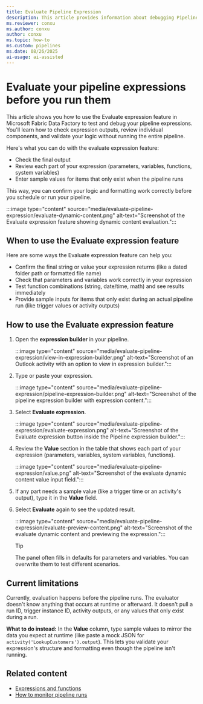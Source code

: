 ```yaml
---
title: Evaluate Pipeline Expression
description: This article provides information about debugging Pipeline Expressions through the Evaluate Expression feature in Microsoft Fabric Data Factory.
ms.reviewer: conxu
ms.author: conxu
author: conxu
ms.topic: how-to
ms.custom: pipelines
ms.date: 08/26/2025
ai-usage: ai-assisted
---
```


# Evaluate your pipeline expressions before you run them

This article shows you how to use the Evaluate expression feature in Microsoft Fabric Data Factory to test and debug your pipeline expressions. You'll learn how to check expression outputs, review individual components, and validate your logic without running the entire pipeline.

Here's what you can do with the evaluate expression feature:

- Check the final output
- Review each part of your expression (parameters, variables, functions, system variables)
- Enter sample values for items that only exist when the pipeline runs

This way, you can confirm your logic and formatting work correctly before you schedule or run your pipeline.

:::image type="content" source="media/evaluate-pipeline-expression/evaluate-dynamic-content.png" alt-text="Screenshot of the Evaluate expression feature showing dynamic content evaluation.":::

## When to use the Evaluate expression feature

Here are some ways the Evaluate expression feature can help you:

- Confirm the final string or value your expression returns (like a dated folder path or formatted file name)
- Check that parameters and variables work correctly in your expression
- Test function combinations (string, date/time, math) and see results immediately
- Provide sample inputs for items that only exist during an actual pipeline run (like trigger values or activity outputs)

## How to use the Evaluate expression feature

1. Open the **expression builder** in your pipeline.

   :::image type="content" source="media/evaluate-pipeline-expression/view-in-expression-builder.png" alt-text="Screenshot of an Outlook activity with an option to view in expression builder.":::

1. Type or paste your expression.

   :::image type="content" source="media/evaluate-pipeline-expression/pipeline-expression-builder.png" alt-text="Screenshot of the pipeline expression builder with expression content.":::

1. Select **Evaluate expression**.

   :::image type="content" source="media/evaluate-pipeline-expression/evaluate-expression.png" alt-text="Screenshot of the Evaluate expression button inside the Pipeline expression builder.":::

1. Review the **Value** section in the table that shows each part of your expression (parameters, variables, system variables, functions).

   :::image type="content" source="media/evaluate-pipeline-expression/value.png" alt-text="Screenshot of the evaluate dynamic content value input field.":::

1. If any part needs a sample value (like a trigger time or an activity's output), type it in the **Value** field.

1. Select **Evaluate** again to see the updated result.

   :::image type="content" source="media/evaluate-pipeline-expression/evaluate-preview-content.png" alt-text="Screenshot of the evaluate dynamic content and previewing the expression.":::

   >[!TIP]
   > The panel often fills in defaults for parameters and variables. You can overwrite them to test different scenarios.

## Current limitations

Currently, evaluation happens before the pipeline runs. The evaluator doesn't know anything that occurs at runtime or afterward. It doesn't pull a run ID, trigger instance ID, activity outputs, or any values that only exist during a run.

**What to do instead:** In the **Value** column, type sample values to mirror the data you expect at runtime (like paste a mock JSON for `activity('LookupCustomers').output`). This lets you validate your expression's structure and formatting even though the pipeline isn't running.

## Related content

- [Expressions and functions](expression-language.md)
- [How to monitor pipeline runs](monitor-pipeline-runs.md)
